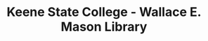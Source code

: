 ---
layout: repo
title: "Keene State College - Wallace E. Mason Library"
id: 5940
permalink: repos/5940/
---